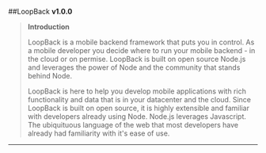 ##LoopBack
**v1.0.0**

> **Introduction**
> 
> LoopBack is a mobile backend framework that puts you in control.  As a mobile developer you decide where to run your mobile backend - in the cloud or on permise.
> LoopBack is built on open source Node.js and leverages the power of Node and the community that stands behind Node.
> 
> LoopBack is here to help you develop mobile applications with rich functionality and data that is in your datacenter and the cloud.
> Since LoopBack is built on open source, it is highly extensible and familiar with developers already using Node.
> Node.js leverages Javascript.  The ubiquituous language of the web that most developers have already had familiarity with it's ease of use.

---
